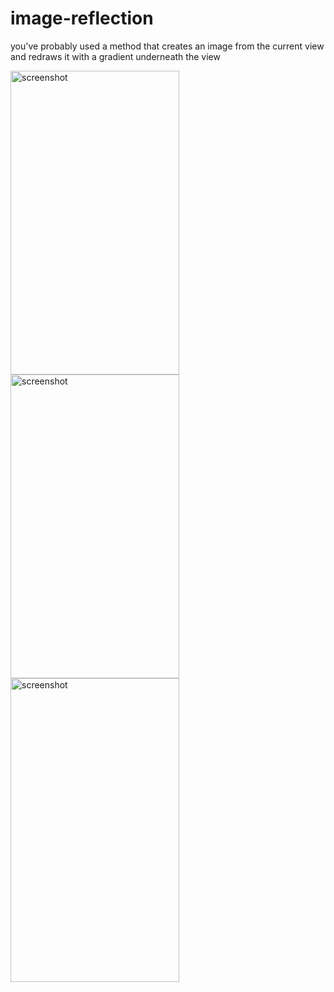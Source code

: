 # image-reflection
you've probably used a method that creates an image from the current view and redraws it with a gradient underneath the view



<img src="https://github.com/sUdayBhaksar/image-reflection/blob/master/Simulator%20Screen%20Shot%20-%20iPhone%207%20Plus%20-%202017-12-26%20at%2012.40.58.png" alt="screenshot" title="screenshot" width="270" height="486" />
<img src="https://github.com/sUdayBhaksar/image-reflection/blob/master/Simulator%20Screen%20Shot%20-%20iPhone%207%20Plus%20-%202017-12-26%20at%2012.41.07.png" alt="screenshot" title="screenshot" width="270" height="486" />   <img src="https://github.com/sUdayBhaksar/image-reflection/blob/master/Simulator%20Screen%20Shot%20-%20iPhone%207%20Plus%20-%202017-12-26%20at%2012.41.07.png" alt="screenshot" title="screenshot" width="270" height="486" />

